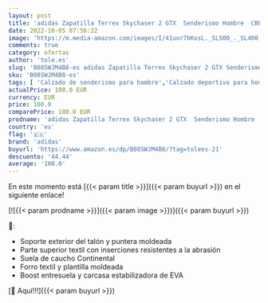 ```yaml
---
layout: post
title: 'adidas Zapatilla Terrex Skychaser 2 GTX  Senderismo Hombre  CBLACK/GREFOU/DGSOGR  40 EU'
date: 2022-10-05 07:56:22
image: 'https://m.media-amazon.com/images/I/41uor7bKosL._SL500_._SL400_.jpg'
comments: true
category: ofertas
author: 'tole.es'
slug: 'B08SWJM4B8-es adidas Zapatilla Terrex Skychaser 2 GTX Senderismo Hombre...'
sku: 'B08SWJM4B8-es'
tags: [ 'Calzado de senderismo para hombre','Calzado deportivo para hombre','Zapatillas de senderismo para hombre','Zapatillas y calzado deportivo para hombre','Zapatos','Zapatos para hombre','Zapatos y complementos','adidas','zapatilla','🇪🇸', ]
actualPrice: 100.0 EUR
currency: EUR
price: 100.0
comparePrice: 180.0 EUR
prodname: 'adidas Zapatilla Terrex Skychaser 2 GTX  Senderismo Hombre  CBLACK/GREFOU/DGSOGR  40 EU'
country: 'es'
flag: '🇪🇸'
brand: 'adidas'
buyurl: 'https://www.amazon.es/dp/B08SWJM4B8/?tag=tolees-21'
descuento: '44.44'
average: '100.0'
---
```


En este momento está [{{< param title >}}]({{< param buyurl >}}) en el siguiente enlace!

[![{{< param prodname >}}]({{< param image >}})]({{< param buyurl >}})

🔎:

- Soporte exterior del talón y puntera moldeada
- Parte superior textil con inserciones resistentes a la abrasión
- Suela de caucho Continental
- Forro textil y plantilla moldeada
- Boost entresuela y carcasa estabilizadora de EVA

[🛒 Aquí!!!]({{< param buyurl >}})
